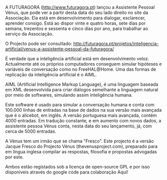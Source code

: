 A FUTURAGORA (http://www.futuragora.pt) lançou a Assistente Pessoal Vénus, que pode ver a partir desta data do seu lado direito no site da Associação. Ela está em desenvolvimento para dialogar, esclarecer, aprender consigo. Está ao dispor vinte e quatro horas, sete dias por semana, trezentos e sessenta e cinco dias por ano, para trabalhar ao serviço da Associação.

O Projecto pode ser consultado: http://futuragora.pt/projetos/inteligencia-artificial/venus-a-assistente-pessoal-da-futuragora/

É verdade que a inteligência artificial está em desenvolvimento veloz. Actualmente até os próprios computadores conseguem simular hipóteses e variáveis de conversação como no FreeHAL@Home. Uma das formas de replicação da inteligência artificial é o AIML.

AIML (Artificial Intelligence Markup Language), é uma linguagem baseada em XML desenvolvida para criar diálogos semelhante a linguagem natural por meio de softwares, simulando assim inteligência humana.

Este software é usado para simular a conversação humana e conta com 100.000 linhas de entradas na base de dados na sua versão mais avançada que é o alicebot, em inglês. A versão portuguesa mais avançada, contém 4000 entradas. Em tradução constante, e em aumento com novos dados, a assistente pessoa Vénus conta, nesta data do seu lançamento, já, com cerca de 5000 entradas.

A Vénus tem um irmão que se chama "Fresco". Este projecto é a versão Jacque Fresco do Projecto Vénus (thevenusproject.com), preparado para em língua inglesa compilar as respostas, filosofia e propostas advogadas por este.

Ambos estão registados sob a licença de open-source GPL e por isso disponíveis através do google code para colaboração Aqui!